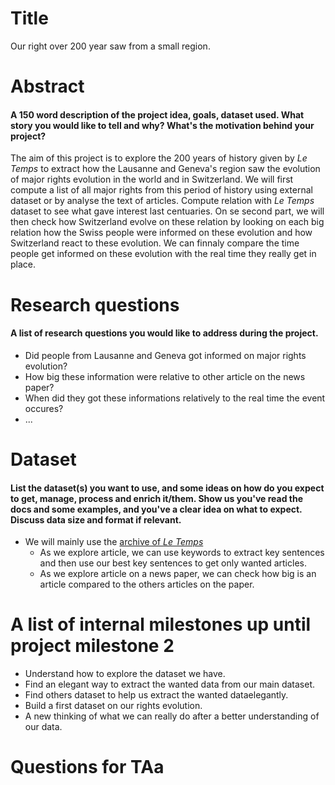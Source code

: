 # Title
Our right over 200 year saw from a small region.

# Abstract
#### A 150 word description of the project idea, goals, dataset used. What story you would like to tell and why? What's the motivation behind your project?

The aim of this project is to explore the 200 years of history given by *Le Temps* to extract how the Lausanne and Geneva's region saw the evolution of major rights evolution in the world and in Switzerland.
We will first compute a list of all major rights from this period of history using external dataset or by analyse the text of articles. Compute relation with *Le Temps* dataset to see what gave interest last centuaries.
On se second part, we will then check how Switzerland evolve on these relation by looking on each big relation how the Swiss people were informed on these evolution and how Switzerland react to these evolution.
We can finnaly compare the time people get informed on these evolution with the real time they really get in place.

# Research questions
#### A list of research questions you would like to address during the project. 

- Did people from Lausanne and Geneva got informed on major rights evolution?
- How big these information were relative to other article on the news paper?
- When did they got these informations relatively to the real time the event occures?
- ...

# Dataset
#### List the dataset(s) you want to use, and some ideas on how do you expect to get, manage, process and enrich it/them. Show us you've read the docs and some examples, and you've a clear idea on what to expect. Discuss data size and format if relevant.

- We will mainly use the [archive of *Le Temps*](http://www.letempsarchives.ch/)
	- As we explore article, we can use keywords to extract key sentences and then use our best key sentences to get only wanted articles.
	- As we explore article on a news paper, we can check how big is an article compared to the others articles on the paper.


# A list of internal milestones up until project milestone 2
- Understand how to explore the dataset we have.
- Find an elegant way to extract the wanted data from our main dataset.
- Find others dataset to help us extract the wanted dataelegantly.
- Build a first dataset on our rights evolution.
- A new thinking of what we can really do after a better understanding of our data.

# Questions for TAa
